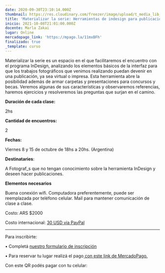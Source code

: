 ```yaml
---
date: 2020-09-30T23:10:14.000Z
thumbnail: https://res.cloudinary.com/freezer/image/upload/t_media_lib_thumb/v1631911001/2021/Tradici%C3%B3n_Selectiva_-_Web_copia_epk1rg.jpg
title: 'Materializar la serie: Herramientas de indesign para publicaciones urgentes '
inicio: 2021-10-08T21:01:00.000Z
docente: Marla Zakai
lugar: Online
mercadopago_link: 'https://mpago.la/11mxBFh'
finalizado: true
_template: curso
---
```


Materializar la serie es un espacio en el que facilitaremos el encuentro con el programa InDesign, analizando los elementos básicos de la interfaz para que los trabajos fotográficos que venimos realizando puedan devenir en una publicación, ya sea virtual o impresa. Esta herramienta abre la posibilidad además de armar carpetas y presentaciones para concursos y becas. Veremos algunas de sus características y observaremos referencias, haremos ejercicios y resolveremos las preguntas que surjan en el camino.

**Duración de cada clase:**

2hs

**Cantidad de encuentros:**

2

**Fechas:**

Viernes 8 y 15 de octubre de 18hs a 20hs. (Argentina)

**Destinataries**:

A Fotograf_s que no tengan conocimiento sobre la herramienta InDesign y deseen hacer publicaciones.

**Elementos necesarios**

Buena conexión wifi. Computadora preferentemente, puede ser reemplazada por teléfono celular. Mail para mantener comunicación de clase a clase.

Costo: ARS $2000

Costo internacional: [30 USD via PayPal](https://www.paypal.com/invoice/p/#A53XQ4EDCDGUNUQE)

***

Para inscribirte:

• Completá [nuestro formulario de inscripción ](https://docs.google.com/forms/d/1rtci6jpKcQvjjvPZuxYd4PAEV44CyrJwgx9Fhx4BSbw/edit)

• Para reservar tu lugar realizá el pago[ con este link de MercadoPago.](https://mpago.la/11mxBFh)

Con este QR podés pagar con tu celular:
